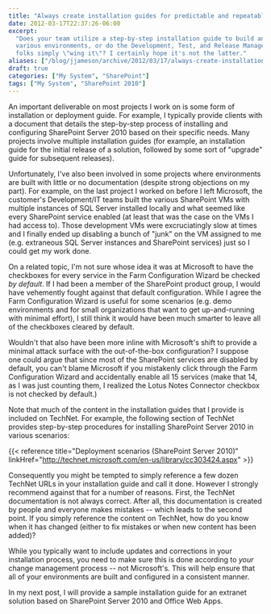 ```yaml
---
title: "Always create installation guides for predictable and repeatable deployments"
date: 2012-03-17T22:37:26-06:00
excerpt:
  "Does your team utilize a step-by-step installation guide to build and deploy
  various environments, or do the Development, Test, and Release Management
  folks simply \"wing it\"? I certainly hope it's not the latter."
aliases: ["/blog/jjameson/archive/2012/03/17/always-create-installation-guides-for-predictable-and-repeatable-deployments.aspx"]
draft: true
categories: ["My System", "SharePoint"]
tags: ["My System", "SharePoint 2010"]
---
```


An important deliverable on most projects I work on is some form of installation
or deployment guide. For example, I typically provide clients with a document
that details the step-by-step process of installing and configuring SharePoint
Server 2010 based on their specific needs. Many projects involve multiple
installation guides (for example, an installation guide for the initial release
of a solution, followed by some sort of "upgrade" guide for subsequent
releases).

Unfortunately, I've also been involved in some projects where environments are
built with little or no documentation (despite strong objections on my part).
For example, on the last project I worked on before I left Microsoft, the
customer's Development/IT teams built the various SharePoint VMs with multiple
instances of SQL Server installed locally and what seemed like every SharePoint
service enabled (at least that was the case on the VMs I had access to). Those
development VMs were excruciatingly slow at times and I finally ended up
disabling a bunch of "junk" on the VM assigned to me (e.g. extraneous SQL Server
instances and SharePoint services) just so I could get my work done.

On a related topic, I'm not sure whose idea it was at Microsoft to have the
checkboxes for every service in the Farm Configuration Wizard be checked *by
default*. If I had been a member of the SharePoint product group, I would have
vehemently fought against that default configuration. While I agree the Farm
Configuration Wizard is useful for some scenarios (e.g. demo environments and
for small organizations that want to get up-and-running with minimal effort), I
still think it would have been much smarter to leave all of the checkboxes
cleared by default.

Wouldn't that also have been more inline with Microsoft's shift to provide a
minimal attack surface with the out-of-the-box configuration? I suppose one
could argue that since most of the SharePoint services are disabled by default,
you can't blame Microsoft if you mistakenly click through the Farm Configuration
Wizard and accidentally enable all 15 services (make that 14, as I was just
counting them, I realized the Lotus Notes Connector checkbox is not checked by
default.)

Note that much of the content in the installation guides that I provide is
included on TechNet. For example, the following section of TechNet provides
step-by-step procedures for installing SharePoint Server 2010 in various
scenarios:

{{< reference title="Deployment scenarios (SharePoint Server 2010)"
linkHref="http://technet.microsoft.com/en-us/library/cc303424.aspx" >}}

Consequently you might be tempted to simply reference a few dozen TechNet URLs
in your installation guide and call it done. However I strongly recommend
against that for a number of reasons. First, the TechNet documentation is not
always correct. After all, this documentation is created by people and everyone
makes mistakes -- which leads to the second point. If you simply reference the
content on TechNet, how do you know when it has changed (either to fix mistakes
or when new content has been added)?

While you typically want to include updates and corrections in your installation
process, you need to make sure this is done according to *your* change
management process -- not Microsoft's. This will help ensure that all of your
environments are built and configured in a consistent manner.

In my next post, I will provide a sample installation guide for an extranet
solution based on SharePoint Server 2010 and Office Web Apps.
